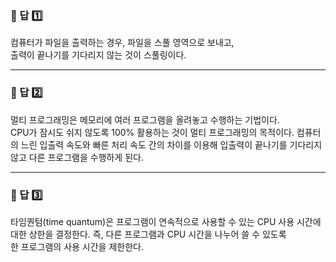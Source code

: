 ### 📌 답 1️⃣  
컴퓨터가 파일을 출력하는 경우, 
파일을 스풀 영역으로 보내고,  
출력이 끝나기를 기다리지 않는 것이 
스풀링이다.  

---

### 📌 답 2️⃣  
멀티 프로그래밍은 메모리에 여러 프로그램을 
올려놓고 수행하는 기법이다.  
CPU가 잠시도 쉬지 않도록 100% 활용하는 
것이 멀티 프로그래밍의 목적이다. 컴퓨터의 
느린 입출력 속도와 빠른 처리 속도 간의 
차이를 이용해 입출력이 끝나기를 기다리지 
않고 다른 프로그램을 수행하게 된다.  

---

### 📌 답 3️⃣  
타임퀀텀(time quantum)은 프로그램이 
연속적으로 사용할 수 있는 CPU 사용 시간에 
대한 상한을 결정한다. 즉, 다른 프로그램과 
CPU 시간을 나누어 쓸 수 있도록  
한 프로그램의 사용 시간을 제한한다.  
